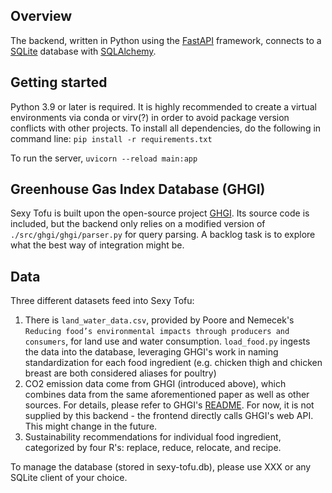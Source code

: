 ## Overview
The backend, written in Python using the [FastAPI](https://fastapi.tiangolo.com/) framework, connects to a [SQLite](https://www.sqlite.org/) database with [SQLAlchemy](https://docs.sqlalchemy.org/).


## Getting started
Python 3.9 or later is required. It is highly recommended to create a virtual environments via conda or virv(?) in order to avoid package version conflicts with other projects. To install all dependencies, do the following in command line:
`pip install -r requirements.txt`

To run the server, 
`uvicorn --reload main:app`


## Greenhouse Gas Index Database (GHGI)
Sexy Tofu is built upon the open-source project [GHGI](https://github.com/ghgindex/ghgi). Its source code is included, but the backend only relies on a modified version of `./src/ghgi/ghgi/parser.py` for query parsing. A backlog task is to explore what the best way of integration might be.


## Data
Three different datasets feed into Sexy Tofu:
1. There is `land_water_data.csv`, provided by Poore and Nemecek's `Reducing food’s environmental impacts through producers and consumers`, for land use and water consumption. `load_food.py` ingests the data into the database, leveraging GHGI's work in naming standardization for each food ingredient (e.g. chicken thigh and chicken breast are both considered aliases for poultry)
2. CO2 emission data come from GHGI (introduced above), which combines data from the same aforementioned paper as well as other sources. For details, please refer to GHGI's [README](). For now, it is not supplied by this backend - the frontend directly calls GHGI's web API. This might change in the future.
3. Sustainability recommendations for individual food ingredient, categorized by four R's: replace, reduce, relocate, and recipe.

To manage the database (stored in sexy-tofu.db), please use XXX or any SQLite client of your choice.